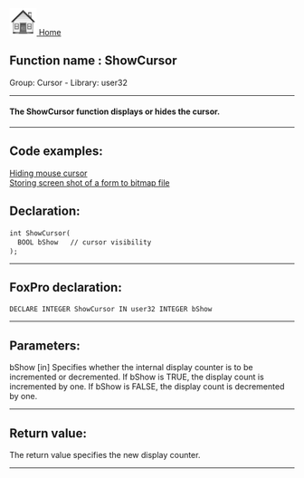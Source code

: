 [<img src="../../images/home.png"> Home ](https://github.com/VFPX/Win32API)  

## Function name : ShowCursor
Group: Cursor - Library: user32    
***  


#### The ShowCursor function displays or hides the cursor.
***  


## Code examples:
[Hiding mouse cursor](../../samples/sample_139.md)  
[Storing screen shot of a form to bitmap file](../../samples/sample_187.md)  

## Declaration:
```foxpro  
int ShowCursor(
  BOOL bShow   // cursor visibility
);  
```  
***  


## FoxPro declaration:
```foxpro  
DECLARE INTEGER ShowCursor IN user32 INTEGER bShow  
```  
***  


## Parameters:
bShow 
[in] Specifies whether the internal display counter is to be incremented or decremented. If bShow is TRUE, the display count is incremented by one. If bShow is FALSE, the display count is decremented by one.  
***  


## Return value:
The return value specifies the new display counter.  
***  

